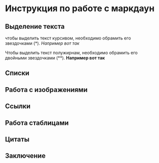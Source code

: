 # Инструкция по работе с маркдаун

## Выделение текста
чтобы выделить текст курсивом, необходимо обрамить его звездочками (*). *Например вот так*

Чтобы выделить текст полужирнам, необходимо обрамить его двойными звездочками (**). **Например вот так**

## Списки

## Работа с изображениями

## Ссылки

## Работа стаблицами

## Цитаты

## Заключение